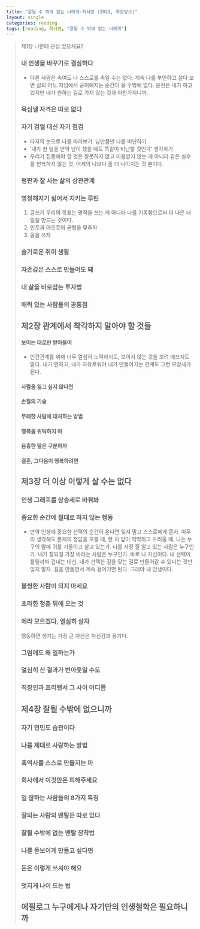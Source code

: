 ```yaml
---
title: "잘될 수 밖에 없는 너에게-최서영 (2022, 북로망스)"
layout: single
categories: reading
tags: [reading, 최서영, "잘될 수 밖에 없는 너에게"]
---
```


> 제1장 나한테 관심 있으세요?
> ### 내 인생을 바꾸기로 결심하다
> * 다른 사람은 속여도 나 스스로를 속일 수는 없다. 계속 나를 부인하고 살다 보면 삶의 어느 지넘에서 공허해지는 순간이 올 수밖에 없다. 운전은 내가 하고 있지만 내가 원하는 길로 가지 않는 것과 마찬가지니까.
>
> ### 욕심낼 자격은 따로 없다
> ### 자기 검열 대신 자기 점검
> * 타자의 눈으로 나를 바라보기. 남만큼만 나를 비난하기
> * ‘내가 한 일을 만약 남이 했을 때도 똑같이 비난할 것인가’ 생각하기
> * 우리가 집중해야 할 것은 잘못하지 않고 미움받지 않는 게 아니라 같은 실수를 반복하지 않는 것, 어제의 나보다 좀 더 나아지는 것 뿐이다.
>
> ### 평판과 잘 사는 삶의 상관관계
> ### 명청해지기 싫어서 지키는 루틴
> 1. 글쓰기
> 우리의 목표는 명작을 쓰는 게 아니라 나를 기록함으로써 더 나은 내일을 만드는 것이다.
> 2. 인풋과 아웃풋의 균형을 맞추자
> 3. 몸을 쓰자
>
> ### 슬기로운 취미 생활
> ### 자존감은 스스로 만들어도 돼
> ### 내 삶을 바로잡는 투자법
> ### 매력 있는 사람들의 공통점
>
> ## 제2장 관계에서 착각하지 말아야 할 것들
> #### 보이는 대로만 받아들여
> * 인간관계를 위해 너무 열심히 노력하지도, 보이지 않는 것을 보려 애쓰지도 말다. 내가 편하고, 내가 자유로워야 내가 만들어가는 관계도 그런 모양새가 된다.
> #### 사람을 잃고 싶지 않다면
> #### 손절의 기술
> #### 무례한 사람에 대처하는 방법
> #### 행복을 위탁하지 마
> #### 음흉한 말은 구분하자
> #### 결혼, 그다음이 행복하려면
>
> ## 제3장 더 이상 이렇게 살 수는 없다
> ### 인생 그래프를 상승세로 바꿔봐
> ### 중요한 순간에 절대로 하지 않는 행동
> * 만약 인생에 중요한 선택의 순간이 온다면 잊지 말고 스스로에게 묻자. 아무리 생각해도 문제의 정답을 모를 때, 한 치 앞이 막막하고 드려울 때, 나는 누구의 말에 귀를 기울이고 살고 있는가. 나를 자장 잘 알고 있는 사람은 누구인가. 내가 잘되길 가장 바라는 사람은 누구인가. 바로 나 자신이다. 내 선택이 틀릴까봐 겁내는 대신, 내가 선택한 길을 맞는 길로 만들어갈 수 있다는 것만 잊지 말자. 길을 만들면서 계속 걸어가면 된다. 그래야 내 인생이다.
>
> ### 불쌍한 사람이 되지 마세요
> ### 초라한 청춘 뒤에 오는 것
> ### 에라 모르겠다, 열심히 살자
> 행동하면 생기는 가장 큰 자산은 자신감과 용기다.
>
> ### 그럼에도 왜 일하는가
> ### 열심히 산 결과가 번아웃일 수도
> ### 직장인과 프리랜서 그 사이 어디쯤
>
> ## 제4장 잘될 수밖에 없으니까
> ### 자기 연민도 습관이다
> ### 나를 제대로 사랑하는 방법
> ### 흑역사를 스스로 만들지는 마
> ### 회사에서 이것만은 피해주세요
> ### 일 잘하는 사람들의 8가지 특징
> ### 잘되는 사람의 멘탈은 따로 있다
> ### 잘될 수밖에 없는 멘탈 장착법
> ### 나를 돋보이게 만들고 싶다면
> ### 돈은 이렇게 쓰셔야 해요
> ### 멋지게 나이 드는 법
>
> ## 에필로그 누구에게나 자기만의 인생철학은 필요하니까